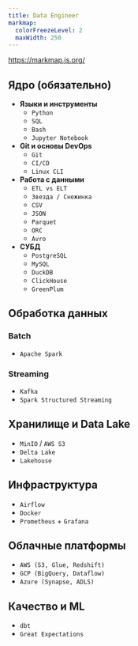 ```yaml
---
title: Data Engineer
markmap:
  colorFreezeLevel: 2
  maxWidth: 250
---
```


https://markmap.js.org/

## **Ядро (обязательно)**

- **Языки и инструменты**
  - `Python`
  - `SQL`
  - `Bash`
  - `Jupyter Notebook`
- **Git и основы DevOps**
  - `Git`
  - `CI/CD`
  - `Linux CLI`
- **Работа с данными**
  - `ETL vs ELT`
  - `Звезда / Снежинка`
  - `CSV`
  - `JSON`
  - `Parquet`
  - `ORC`
  - `Avro`
- **СУБД**
  - `PostgreSQL`
  - `MySQL`
  - `DuckDB`
  - `ClickHouse`
  - `GreenPlum`

## **Обработка данных**

### **Batch**
- `Apache Spark`

### **Streaming**
- `Kafka`
- `Spark Structured Streaming`

## **Хранилище и Data Lake**

- `MinIO` / `AWS S3`
- `Delta Lake`
- `Lakehouse`

## **Инфраструктура**

- `Airflow`
- `Docker`
- `Prometheus` + `Grafana`

## **Облачные платформы**

- `AWS (S3, Glue, Redshift)`
- `GCP (BigQuery, Dataflow)`
- `Azure (Synapse, ADLS)`

## **Качество и ML**

- `dbt`
- `Great Expectations`